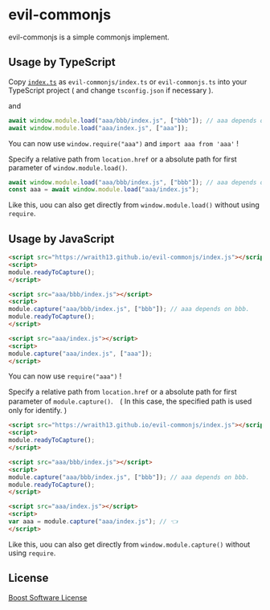 # evil-commonjs

evil-commonjs is a simple commonjs implement.

## Usage by TypeScript

Copy [`index.ts`](index.ts) as `evil-commonjs/index.ts` or `evil-commonjs.ts` into your TypeScript project ( and change `tsconfig.json` if necessary ).

and

```typescript
await window.module.load("aaa/bbb/index.js", ["bbb"]); // aaa depends on bbb.
await window.module.load("aaa/index.js", ["aaa"]);
```

You can now use `window.require("aaa")` and `import aaa from 'aaa'` !

Specify a relative path from `location.href` or a absolute path for first parameter of `window.module.load()`.

```typescript
await window.module.load("aaa/bbb/index.js", ["bbb"]); // aaa depends on bbb.
const aaa = await window.module.load("aaa/index.js");
```

Like this, uou can also get directly from `window.module.load()` without using `require`.

## Usage by JavaScript

```html
<script src="https://wraith13.github.io/evil-commonjs/index.js"></script>
<script>
module.readyToCapture();
</script>

<script src="aaa/bbb/index.js"></script>
<script>
module.capture("aaa/bbb/index.js", ["bbb"]); // aaa depends on bbb.
module.readyToCapture();
</script>

<script src="aaa/index.js"></script>
<script>
module.capture("aaa/index.js", ["aaa"]);
</script>
```

You can now use `require("aaa")` !

Specify a relative path from `location.href` or a absolute path for first parameter of `module.capture()`.　( In this case, the specified path is used only for identify. )

```html
<script src="https://wraith13.github.io/evil-commonjs/index.js"></script>
<script>
module.readyToCapture();
</script>

<script src="aaa/bbb/index.js"></script>
<script>
module.capture("aaa/bbb/index.js", ["bbb"]); // aaa depends on bbb.
module.readyToCapture();
</script>

<script src="aaa/index.js"></script>
<script>
var aaa = module.capture("aaa/index.js"); // 👈
</script>
```

Like this, uou can also get directly from `window.module.capture()` without using `require`.

## License

[Boost Software License](LICENSE_1_0.txt)
